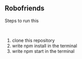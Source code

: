 ## Robofriends
<p>Steps to run this</p><br>
  <ol>
  <li>clone this repository</li>
  <li>write npm install in the terminal</li>
  <li>write npm start in the terminal</li>
  </ol>
